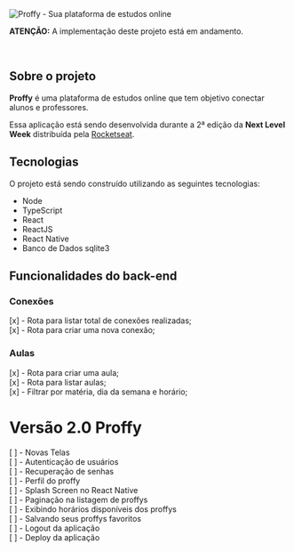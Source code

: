 <img src='https://user-images.githubusercontent.com/2512512/89288185-98941200-d62b-11ea-910f-eb7c67a6c4ad.png' alt='Proffy - Sua plataforma de estudos online' />
<br/>
<p><strong>ATENÇÃO:</strong> A implementação deste projeto está em andamento.</p>
<br/>

## Sobre o projeto
**Proffy** é uma plataforma de estudos online que tem objetivo conectar alunos e professores.

Essa aplicação está sendo desenvolvida durante a 2ª edição da <strong>Next Level Week</strong> distribuída pela [Rocketseat](https://rocketseat.com.br/).

## Tecnologias
O projeto está sendo construído utilizando as seguintes tecnologias:
- Node
- TypeScript
- React
- ReactJS
- React Native
- Banco de Dados sqlite3


## Funcionalidades do back-end

### Conexões
[x] - Rota para listar total de conexões realizadas;<br/>
[x] - Rota para criar uma nova conexão;

### Aulas
[x] - Rota para criar uma aula;<br/>
[x] - Rota para listar aulas;<br/>
[x]  - Filtrar por matéria, dia da semana e horário;

# Versão 2.0 Proffy
[ ] - Novas Telas<br/>
[ ] - Autenticação de usuários<br/>
[ ] - Recuperação de senhas<br/>
[ ] - Perfil do proffy<br/>
[ ] - Splash Screen no React Native<br/>
[ ] - Paginação na listagem de proffys<br/>
[ ] - Exibindo horários disponíveis dos proffys<br/>
[ ] - Salvando seus proffys favoritos<br/>
[ ] - Logout da aplicação<br/>
[ ] - Deploy da aplicação<br/>